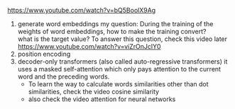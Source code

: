 https://www.youtube.com/watch?v=bQ5BoolX9Ag
1. generate word embeddings
   my question: During the training of the weights of word embeddings, how to make the training convert?\
   what is the target value? To answer this question, check this video later https://www.youtube.com/watch?v=viZrOnJclY0
2. position encoding
3. decoder-only transformers (also called auto-regressive transformers)
   it uses a masked self-attention which only pays attention to the current word and the preceding words. 
   * To learn the way to calculate words similarities other than dot similarities, check the video cosine similarity
   * also check the video attention for neural networks
